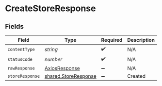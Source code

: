 # CreateStoreResponse


## Fields

| Field                                                        | Type                                                         | Required                                                     | Description                                                  |
| ------------------------------------------------------------ | ------------------------------------------------------------ | ------------------------------------------------------------ | ------------------------------------------------------------ |
| `contentType`                                                | *string*                                                     | :heavy_check_mark:                                           | N/A                                                          |
| `statusCode`                                                 | *number*                                                     | :heavy_check_mark:                                           | N/A                                                          |
| `rawResponse`                                                | [AxiosResponse](https://axios-http.com/docs/res_schema)      | :heavy_minus_sign:                                           | N/A                                                          |
| `storeResponse`                                              | [shared.StoreResponse](../../models/shared/storeresponse.md) | :heavy_minus_sign:                                           | Created                                                      |